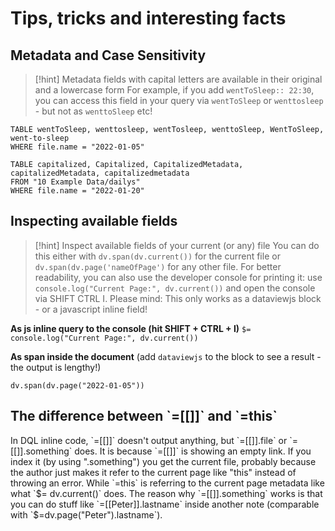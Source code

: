 # Tips, tricks and interesting facts

## Metadata and Case Sensitivity
> [!hint] Metadata fields with capital letters  are available in their original and a lowercase form
> For example, if you add `wentToSleep:: 22:30`, you can access this field in your query via `wentToSleep` or `wenttosleep` - but not as `wenttoSleep` etc!

```dataview
TABLE wentToSleep, wenttosleep, wentTosleep, wenttoSleep, WentToSleep, went-to-sleep
WHERE file.name = "2022-01-05"
```
```dataview
TABLE capitalized, Capitalized, CapitalizedMetadata, capitalizedMetadata, capitalizedmetadata
FROM "10 Example Data/dailys"
WHERE file.name = "2022-01-20"
```

## Inspecting available fields
> [!hint] Inspect available fields of your current (or any) file
> You can do this either with `dv.span(dv.current())` for the current file or `dv.span(dv.page('nameOfPage')` for any other file. For better readability, you can also use the developer console for printing it: use `console.log("Current Page:", dv.current())` and open the console via SHIFT CTRL I. 
> Please mind: This only works as a dataviewjs block - or a javascript inline field! 

**As js inline query to the console (hit SHIFT + CTRL + I)**
`$= console.log("Current Page:", dv.current())`

**As span inside the document** (add `dataviewjs` to the block to see a result - the output is lengthy!)
```
dv.span(dv.page("2022-01-05"))
```

## The difference between \`=[[]]\` and \`=this\`

In DQL inline code, \`=[[]]\` doesn't output anything, but \`=[[]].file\` or \`=[[]].something\` does. It is because \`=[[]]\` is showing an empty link. If you index it (by using ".something") you get the current file, probably because the author just makes it refer to the current page like "this" instead of throwing an error. While \`=this\` is referring to the current page metadata like what \`\$= dv.current()\` does. The reason why \`=[[]].something\` works is that you can do stuff like \`=[[Peter]].lastname\` inside another note (comparable with \`$=dv.page("Peter").lastname\`).